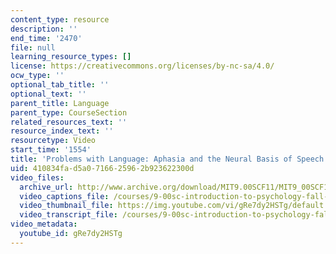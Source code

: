 ```yaml
---
content_type: resource
description: ''
end_time: '2470'
file: null
learning_resource_types: []
license: https://creativecommons.org/licenses/by-nc-sa/4.0/
ocw_type: ''
optional_tab_title: ''
optional_text: ''
parent_title: Language
parent_type: CourseSection
related_resources_text: ''
resource_index_text: ''
resourcetype: Video
start_time: '1554'
title: 'Problems with Language: Aphasia and the Neural Basis of Speech'
uid: 410834fa-d5a0-7166-2596-2b923622300d
video_files:
  archive_url: http://www.archive.org/download/MIT9.00SCF11/MIT9_00SCF11_lec12_300k.mp4
  video_captions_file: /courses/9-00sc-introduction-to-psychology-fall-2011/702ed5a727705bf5b481a00ec63f650c_gRe7dy2HSTg.vtt
  video_thumbnail_file: https://img.youtube.com/vi/gRe7dy2HSTg/default.jpg
  video_transcript_file: /courses/9-00sc-introduction-to-psychology-fall-2011/1e308754d29c11cc98d6b66ca043233f_gRe7dy2HSTg.pdf
video_metadata:
  youtube_id: gRe7dy2HSTg
---
```

